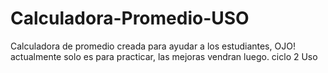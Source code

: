 # Calculadora-Promedio-USO
Calculadora de promedio creada para ayudar a los estudiantes, OJO! actualmente solo es para practicar, las mejoras vendran luego. ciclo 2 Uso
